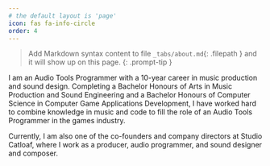 ```yaml
---
# the default layout is 'page'
icon: fas fa-info-circle
order: 4
---
```


> Add Markdown syntax content to file `_tabs/about.md`{: .filepath } and it will show up on this page.
{: .prompt-tip }

I am an Audio Tools Programmer with a 10-year career in music production
and sound design. Completing a Bachelor Honours of Arts in Music Production
and Sound Engineering and a Bachelor Honours of Computer Science in
Computer Game Applications Development, I have worked hard to combine
knowledge in music and code to fill the role of an Audio Tools Programmer
in the games industry.

Currently, I am also one of the co-founders and company directors at
Studio Catloaf, where I work as a producer, audio programmer, and sound
designer and composer.